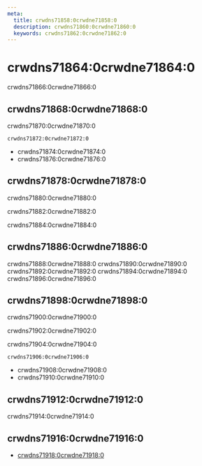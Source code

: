 ```yaml
---
meta:
  title: crwdns71858:0crwdne71858:0
  description: crwdns71860:0crwdne71860:0
  keywords: crwdns71862:0crwdne71862:0
---
```


# crwdns71864:0crwdne71864:0
crwdns71866:0crwdne71866:0

<entry-ad />

## crwdns71868:0crwdne71868:0
crwdns71870:0crwdne71870:0

`crwdns71872:0crwdne71872:0`
- crwdns71874:0crwdne71874:0
- crwdns71876:0crwdne71876:0


## crwdns71878:0crwdne71878:0
crwdns71880:0crwdne71880:0

  crwdns71882:0crwdne71882:0

  crwdns71884:0crwdne71884:0

## crwdns71886:0crwdne71886:0
crwdns71888:0crwdne71888:0
<alert type="success">crwdns71890:0crwdne71890:0</alert>
<alert type="info">crwdns71892:0crwdne71892:0</alert>
<alert type="warning">crwdns71894:0crwdne71894:0</alert>
<alert type="error">crwdns71896:0crwdne71896:0</alert>

## crwdns71898:0crwdne71898:0
crwdns71900:0crwdne71900:0

  crwdns71902:0crwdne71902:0

  crwdns71904:0crwdne71904:0

  `crwdns71906:0crwdne71906:0`
  - crwdns71908:0crwdne71908:0
  - crwdns71910:0crwdne71910:0

## crwdns71912:0crwdne71912:0
crwdns71914:0crwdne71914:0

## crwdns71916:0crwdne71916:0
  - [crwdns71918:0crwdne71918:0]()

<doc-footer />
